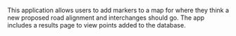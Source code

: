 This application allows users to add markers to a map for where they think a new proposed road alignment and interchanges should go. The app includes a results page to view points added to the database.